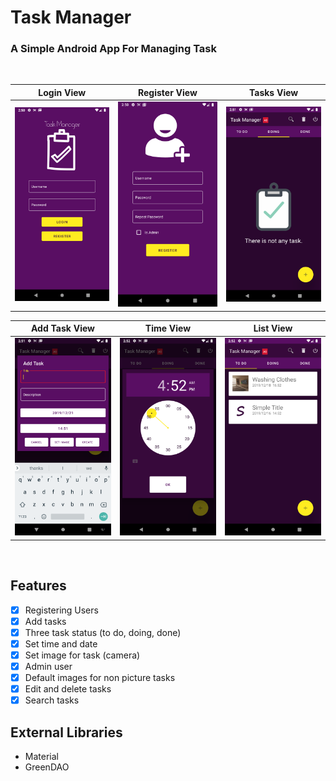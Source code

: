 # Task Manager
### A Simple Android App For Managing Task

<br>

| Login View | Register View | Tasks View |
|--|--|--|
| <img src="./docs/images/Screenshot_1576840803.png" width=250px> | <img src="./docs/images/Screenshot_1576840806.png" width=250px> | <img src="./docs/images/Screenshot_1576840885.png" width=250px> |


| Add Task View | Time View | List View |
|--|--|--|
| <img src="./docs/images/Screenshot_1576840891.png" width=250px> | <img src="./docs/images/Screenshot_1576840933.png" width=250px> | <img src="./docs/images/Screenshot_1576840975.png" width=250px> |

<br>

 ## Features
 - [x] Registering Users
 - [x] Add tasks
 - [x] Three task status (to do, doing, done)
 - [x] Set time and date
 - [x] Set image for task (camera)
 - [x] Admin user
 - [x] Default images for non picture tasks
 - [x] Edit and delete tasks
 - [x] Search tasks
 ## External Libraries
 - Material
 - GreenDAO
